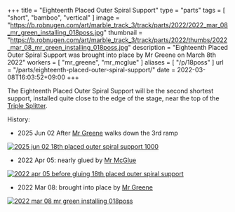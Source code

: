 +++
title = "Eighteenth Placed Outer Spiral Support"
type = "parts"
tags = [ "short", "bamboo", "vertical" ]
image = "https://b.robnugen.com/art/marble_track_3/track/parts/2022/2022_mar_08_mr_green_installing_018poss.jpg"
thumbnail = "https://b.robnugen.com/art/marble_track_3/track/parts/2022/thumbs/2022_mar_08_mr_green_installing_018poss.jpg"
description = "Eighteenth Placed Outer Spiral Support was brought into place by Mr Greene on March 8th 2022"
workers = [
    "mr_greene",
    "mr_mcglue"
]
aliases = [
    "/p/18poss"
]
url = "/parts/eighteenth-placed-outer-spiral-support/"
date = 2022-03-08T16:03:52+09:00
+++

The Eighteenth Placed Outer Spiral Support will be the second shortest support,
installed quite close to the edge of the stage, near the top of the
[Triple Splitter](/parts/triple_splitter/).

History:

* 2025 Jun 02 After [Mr Greene](/workers/mr_greene/) walks down the 3rd ramp

[![2025 jun 02 18th placed outer spiral support 1000](//b.robnugen.com/art/marble_track_3/track/parts/2025/thumbs/2025_jun_02_18th_placed_outer_spiral_support.jpeg)](//b.robnugen.com/art/marble_track_3/track/parts/2025/2025_jun_02_18th_placed_outer_spiral_support_1000.jpeg)

* 2022 Apr 05: nearly glued by [Mr McGlue](/workers/mr_mcglue/)

[![2022 apr 05 before gluing 18th placed outer spiral support](//b.robnugen.com/art/marble_track_3/track/parts/2022/thumbs/2022_apr_05_before_gluing_18th_placed_outer_spiral_support.jpg)](//b.robnugen.com/art/marble_track_3/track/parts/2022/2022_apr_05_before_gluing_18th_placed_outer_spiral_support.jpg)

* 2022 Mar 08: brought into place by [Mr Greene](/workers/mr_greene/)

[![2022 mar 08 mr green installing 018poss](//b.robnugen.com/art/marble_track_3/track/parts/2022/thumbs/2022_mar_08_mr_green_installing_018poss.jpg)](//b.robnugen.com/art/marble_track_3/track/parts/2022/2022_mar_08_mr_green_installing_018poss.jpg)
